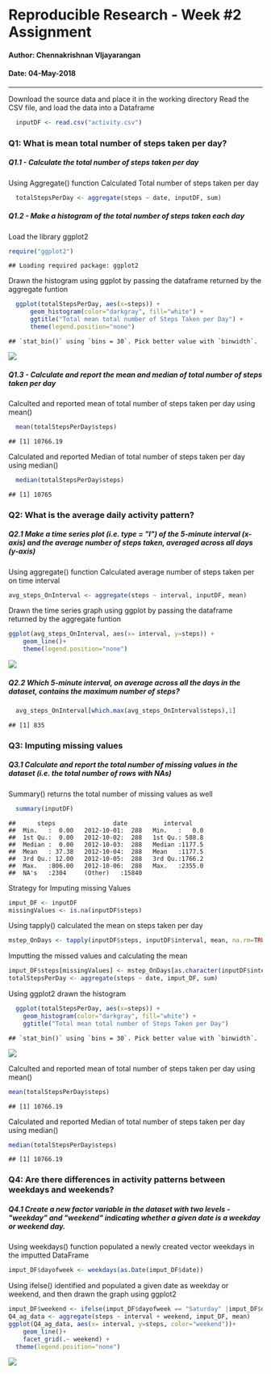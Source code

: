 
Reproducible Research - Week \#2 Assignment
===========================================

#### Author: Chennakrishnan VIjayarangan

#### Date: 04-May-2018

------------------------------------------------------------------------

Download the source data and place it in the working directory
Read the CSV file, and load the data into a Dataframe

``` r
  inputDF <- read.csv("activity.csv")
```

### Q1: What is mean total number of steps taken per day?

##### Q1.1 - Calculate the total number of steps taken per day

Using Aggregate() function Calculated Total number of steps taken per day

``` r
  totalStepsPerDay <- aggregate(steps ~ date, inputDF, sum)
```

##### Q1.2 - Make a histogram of the total number of steps taken each day

Load the library ggplot2

``` r
require("ggplot2")
```

    ## Loading required package: ggplot2

Drawn the histogram using ggplot by passing the dataframe returned by the aggregate funtion

``` r
  ggplot(totalStepsPerDay, aes(x=steps)) + 
      geom_histogram(color="darkgray", fill="white") + 
      ggtitle("Total mean total number of Steps Taken per Day") +
      theme(legend.position="none")
```

    ## `stat_bin()` using `bins = 30`. Pick better value with `binwidth`.

![](Course_5-RMD_files/figure-markdown_github/unnamed-chunk-4-1.png)

##### Q1.3 - Calculate and report the mean and median of total number of steps taken per day

Calculted and reported mean of total number of steps taken per day using mean()

``` r
  mean(totalStepsPerDay$steps)
```

    ## [1] 10766.19

Calculated and reported Median of total number of steps taken per day using median()

``` r
  median(totalStepsPerDay$steps)
```

    ## [1] 10765

### Q2: What is the average daily activity pattern?

##### Q2.1 Make a time series plot (i.e. type = "l") of the 5-minute interval (x-axis) and the average number of steps taken, averaged across all days (y-axis)

Using aggregate() function Calculated average number of steps taken per on time interval

``` r
avg_steps_OnInterval <- aggregate(steps ~ interval, inputDF, mean)  
```

Drawn the time series graph using ggplot by passing the dataframe returned by the aggregate funtion

``` r
ggplot(avg_steps_OnInterval, aes(x= interval, y=steps)) +
    geom_line()+
    theme(legend.position="none")
```

![](Course_5-RMD_files/figure-markdown_github/unnamed-chunk-8-1.png)

##### Q2.2 Which 5-minute interval, on average across all the days in the dataset, contains the maximum number of steps?

``` r
  avg_steps_OnInterval[which.max(avg_steps_OnInterval$steps),1]
```

    ## [1] 835

### Q3: Imputing missing values

##### Q3.1 Calculate and report the total number of missing values in the dataset (i.e. the total number of rows with NAs)

Summary() returns the total number of missing values as well

``` r
  summary(inputDF)
```

    ##      steps                date          interval     
    ##  Min.   :  0.00   2012-10-01:  288   Min.   :   0.0  
    ##  1st Qu.:  0.00   2012-10-02:  288   1st Qu.: 588.8  
    ##  Median :  0.00   2012-10-03:  288   Median :1177.5  
    ##  Mean   : 37.38   2012-10-04:  288   Mean   :1177.5  
    ##  3rd Qu.: 12.00   2012-10-05:  288   3rd Qu.:1766.2  
    ##  Max.   :806.00   2012-10-06:  288   Max.   :2355.0  
    ##  NA's   :2304     (Other)   :15840

Strategy for Imputing missing Values

``` r
imput_DF <- inputDF 
missingValues <- is.na(inputDF$steps)
```

Using tapply() calculated the mean on steps taken per day

``` r
mstep_OnDays <- tapply(inputDF$steps, inputDF$interval, mean, na.rm=TRUE)
```

Imputting the missed values and calculating the mean

``` r
imput_DF$steps[missingValues] <- mstep_OnDays[as.character(inputDF$interval[missingValues])]
totalStepsPerDay <- aggregate(steps ~ date, imput_DF, sum)
```

Using ggplot2 drawn the histogram

``` r
  ggplot(totalStepsPerDay, aes(x=steps)) + 
    geom_histogram(color="darkgray", fill="white") + 
    ggtitle("Total mean total number of Steps Taken per Day")
```

    ## `stat_bin()` using `bins = 30`. Pick better value with `binwidth`.

![](Course_5-RMD_files/figure-markdown_github/unnamed-chunk-14-1.png)

Calculted and reported mean of total number of steps taken per day using mean()

``` r
mean(totalStepsPerDay$steps)
```

    ## [1] 10766.19

Calculated and reported Median of total number of steps taken per day using median()

``` r
median(totalStepsPerDay$steps)
```

    ## [1] 10766.19

### Q4: Are there differences in activity patterns between weekdays and weekends?

##### Q4.1 Create a new factor variable in the dataset with two levels - "weekday" and "weekend" indicating whether a given date is a weekday or weekend day.

Using weekdays() function populated a newly created vector weekdays in the imputted DataFrame

``` r
imput_DF$dayofweek <- weekdays(as.Date(imput_DF$date))
```

Using ifelse() identified and populated a given date as weekday or weekend, and then drawn the graph using ggplot2

``` r
imput_DF$weekend <- ifelse(imput_DF$dayofweek == "Saturday" |imput_DF$dayofweek == "Sunday", "Weekend", "Weekday")
Q4_ag_data <- aggregate(steps ~ interval + weekend, imput_DF, mean)
ggplot(Q4_ag_data, aes(x= interval, y=steps, color="weekend"))+
    geom_line()+
    facet_grid(.~ weekend) +
  theme(legend.position="none")
```

![](Course_5-RMD_files/figure-markdown_github/unnamed-chunk-18-1.png)
